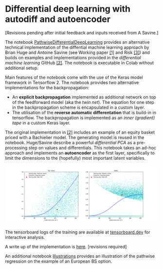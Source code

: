 # Differential deep learning with autodiff and autoencoder

[Revisions pending after initial feedback and inputs received from A Savine.]

The notebook [PathwiseDifferentialDeepLearning](https://github.com/jzinnegger/differential-ml/blob/main/PCAandAutoencoder.ipynb) provides an alternative technical implementation of the diffential machine learning approach by Brian Huge and Antoine Savine (see Working paper [[1]](https://arxiv.org/abs/2005.02347) and Risk [[3]](https://www.risk.net/cutting-edge/banking/7688441/differential-machine-learning-the-shape-of-things-to-come)) and builds on examples and implementations provided in the *differential machine learning* GitHub [[2]](https://github.com/differential-machine-learning). The notebook is executable in Colab without additional setup.

Main features of the notebook come with the use of the Keras model framework in Tensorflow 2. The notebook provides two alternative implementations for the backpropagation:
- An __explicit backpropagation__ implemented as additional network on top of the feedforward model (aka the *twin net*). The equation for one step in the backpropagation scheme is encapsulated in a custom layer.
- The utilisation of the __reverse automatic differentation__ that is build-in in tensorflow. The backpropagation is implemented as an *inner (gradient) tape* in a custom Keras layer.

The original implementation in [[2]](https://github.com/differential-machine-learning) includes an example of an equity basket priced with a Bachielier model. The generating model is reused in the notebook. Huge/Savine describe a powerful *differential PCA* as a pre-processing step on values and differentials. This notebook takes an ad-hoc approach and implements an __autoencoder__ as the first layer, specifically to limit the dimensions to the (hopefully) most important latent variables.

![BS Example](illustration_1.png)

The tensorboard logs of the training are available at [tensorboard.dev](https://tensorboard.dev/experiment/u9IjyZK6RgqjvIj16sQdyA/) for interactive analysis.

A write up of the implementation is [here](WorkingPaper.pdf). [revisions required]

An additional notebook [Illustrations](https://github.com/jzinnegger/differential-ml/blob/main/Illustrations.ipynb) provides an illustration of the pathwise regression on the example of an European BS option.



